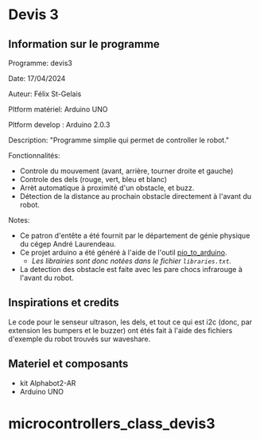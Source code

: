 # Devis 3

## Information sur le programme

Programme:        devis3

Date:             17/04/2024

Auteur:           Félix St-Gelais

Pltform matériel: Arduino UNO

Pltform develop : Arduino 2.0.3

Description:      "Programme simplie qui permet de controller le robot."

Fonctionnalités:

- Controle du mouvement (avant, arrière, tourner droite et gauche)
- Controle des dels (rouge, vert, bleu et blanc)
- Arrèt automatique à proximité d'un obstacle, et buzz.
- Détection de la distance au prochain obstacle directement à l'avant du robot.

Notes:

- Ce patron d'entête a été fournit par le département de génie physique du cégep André Laurendeau.
- Ce projet arduino a été généré à l'aide de l'outil [pio_to_arduino](https://github.com/cidit/pio_to_arduino).
  - *Les librairies sont donc notées dans le fichier `libraries.txt`.*
- La detection des obstacle est faite avec les pare chocs infrarouge à l'avant du robot.
  
## Inspirations et credits

Le code pour le senseur ultrason, les dels, et tout ce qui est i2c (donc, par extension les bumpers et le buzzer)
ont étés fait à l'aide des fichiers d'exemple du robot trouvés sur waveshare.

## Materiel et composants

- kit Alphabot2-AR
- Arduino UNO
# microcontrollers_class_devis3
